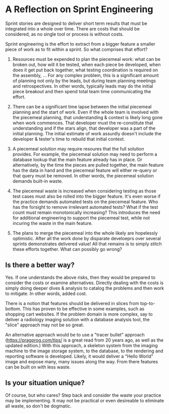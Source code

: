 # A Reflection on Sprint Engineering
Sprint stories are designed to deliver short term results that must be integrated into a whole over time. There are costs that should be considered, as no single tool or process is without costs.

Sprint engineering is the effort to extract from a bigger feature a smaller piece of work as to fit within a sprint. So what comprises that effort? 

1. Resources must be expended to plan the piecemeal work: what can be broken out, how will it be tested, when each piece be developed, when does it get put back together, what testing coordination is required on the assembly, ... For any complex problem, this is a significant amount of planning not only by the leads, but during team planning meetings and retrospectives. In other words, typically leads may do the initial piece breakout and then spend total team time communicating the effort.

1. There can be a significant time lapse between the initial piecemeal planning and the start of work. Even if the whole team is involved with the piecemeal planning, that understanding & context is likely long gone when work commences. That developer must the re-constitute that understanding and if the stars align, that developer was a part of the initial planning. The initial estimate of work assurdly doesn't include the developer & tester's time to rebuild that initial context.

1. A piecemeal solution may require resoures that the full solution provides. For example, the piecemeal solution may need to perform a database lookup that the main feature already has in place. Or alternatively, by the time the pieces are pulled together, the main feature has the data in hand and the piecemeal feature will either re-query or that query must be removed. In other words, the piecemeal solution demands built-in waste.

1. The piecemeal waste is increased when considering testing as those test cases must also be rolled into the bigger feature. It's even worse if the practice demands automated tests on the piecemeal feature. Who has the forsight to remove irrelevant automated tests? What if the test count must remain monotonically increasing? This introduces the need for additional engineering to support the piecemeal test, while not incuring the waste in the main feature.

2. The plans to merge the piecemeal into the whole likely are hopelessly optimistic. After all the work done by disparate develoeprs over several sprints demonstrates delivered value! All that remains is to simply stitch these efforts together. What can possibly go wrong?

## Is there a better way?
Yes. If one understands the above risks, then they would be prepared to consider the costs or examine alternatives. Directly dealing with the costs is simply doing deeper dives & analysis to catalog the problems and then work to mitigate. In other words, added cost.

There is a notion that features should be delivered in slices from top-to-bottom. This has proven to be effective in some examples, such as shopping cart websites. If the problem domain is more complex, say to deliver a radiology imaging solution with a database analysis tool, the "slice" approach may not be so great.

An alternative approach would be to use a "tracer bullet" approach (https://pragprog.com/tips/ is a great read from 20 years ago, as well as the updated edition.) With this approach, a skeleton system from the imaging machine to the image storage system, to the database, to the rendering and reporting software is developed. Likely, it would deliver a "Hello World" image and expose many, many issues along the way. From there features can be built on with less waste.

## Is your situation unique?
Of course, but who cares? Step back and consider the waste your practice may be implementing. It may not be practical or even desireable to eliminate all waste, so don't be dogmatic.

